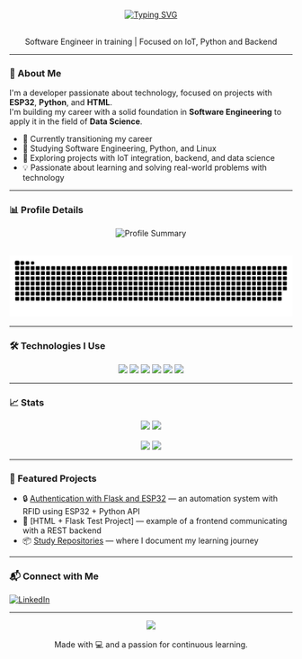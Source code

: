 <br>
<div align="center">
  <a href="https://git.io/typing-svg"><img src="https://readme-typing-svg.demolab.com?font=Fira+Code&weight=900&size=40&pause=1000&color=FFFFFF&center=true&vCenter=true&width=435&height=70&lines=Hello!+Welcome.;My+name+is+Rafael.;Feel+Free!" alt="Typing SVG" /></a>
  <!-- https://github.com/DenverCoder1/readme-typing-svg?tab=readme-ov-file -->
</div>  
<br>
<p align="center">
  Software Engineer in training | Focused on IoT, Python and Backend
</p>

---

### 🚀 About Me

I'm a developer passionate about technology, focused on projects with **ESP32**, **Python**, and **HTML**.  
I'm building my career with a solid foundation in **Software Engineering** to apply it in the field of **Data Science**.

- 🎯 Currently transitioning my career
- 🧠 Studying Software Engineering, Python, and Linux
- 🤖 Exploring projects with IoT integration, backend, and data science
- 💡 Passionate about learning and solving real-world problems with technology

---

### 📊 Profile Details

<p align="center">
  <img src="https://github-profile-summary-cards.vercel.app/api/cards/profile-details?username=orafaeldantas&theme=radical" alt="Profile Summary" />
</p>
<br>
<div align="center"> 
  <picture>
    <source media="(prefers-color-scheme: dark)" srcset="https://raw.githubusercontent.com/orafaeldantas/orafaeldantas/output/dist/dark.svg" />
    <source media="(prefers-color-scheme: light)" srcset="https://raw.githubusercontent.com/orafaeldantas/orafaeldantas/output/dist/light.svg" />
    <img alt="github contribution snake animation" src="https://raw.githubusercontent.com/orafaeldantas/orafaeldantas/output/dist/dark.svg" />
  </picture>
</div>

---

### 🛠️ Technologies I Use

<p align="center">
  <img src="https://img.shields.io/badge/Python-3776AB?style=for-the-badge&logo=python&logoColor=white" />
  <img src="https://img.shields.io/badge/Flask-000000?style=for-the-badge&logo=flask" />
  <img src="https://img.shields.io/badge/ESP32-black?style=for-the-badge&logo=espressif" />
  <img src="https://img.shields.io/badge/HTML5-e34c26?style=for-the-badge&logo=html5&logoColor=white" />
  <img src="https://img.shields.io/badge/Linux-FCC624?style=for-the-badge&logo=linux&logoColor=black" />
  <img src="https://img.shields.io/badge/Git-F05032?style=for-the-badge&logo=git&logoColor=white" />
</p>

---

### 📈 Stats

<div align="center">
  <img height="180em" src="https://github-readme-stats.vercel.app/api?username=orafaeldantas&show_icons=true&theme=radical" />
  <img height="180em" src="https://github-readme-stats.vercel.app/api/top-langs/?username=orafaeldantas&layout=compact&theme=radical" />
</div>

<br>

<div align="center">
  <img height="239em" src="https://github-profile-summary-cards.vercel.app/api/cards/repos-per-language?username=orafaeldantas&theme=radical" />
  <img height="239em" src="https://github-profile-summary-cards.vercel.app/api/cards/stats?username=orafaeldantas&theme=radical" />
</div>

---

### 📌 Featured Projects

- 🔒 [Authentication with Flask and ESP32](https://github.com/orafaeldantas/automacao-rfid-esp32-pep) — an automation system with RFID using ESP32 + Python API
- 🧪 [HTML + Flask Test Project] — example of a frontend communicating with a REST backend
- 📦 [Study Repositories](https://github.com/orafaeldantas/curso-python) — where I document my learning journey

---

### 📬 Connect with Me

[![LinkedIn](https://img.shields.io/badge/-LinkedIn-blue?style=flat-square&logo=linkedin)](https://www.linkedin.com/in/orafaeldantas/)

---

<p align="center">
  <img src="https://media.giphy.com/media/qgQUggAC3Pfv687qPC/giphy.gif" width="400" />
</p>

<p align="center">
  Made with 💻 and a passion for continuous learning.
</p>
